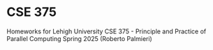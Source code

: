 # CSE 375

Homeworks for Lehigh University CSE 375 - Principle and Practice of Parallel Computing Spring 2025 (Roberto Palmieri)
